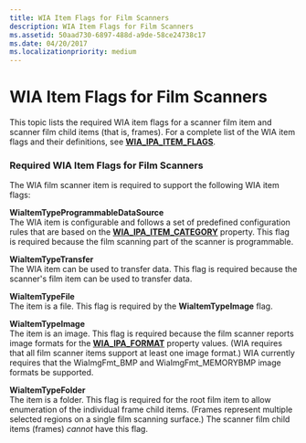 ```yaml
---
title: WIA Item Flags for Film Scanners
description: WIA Item Flags for Film Scanners
ms.assetid: 50aad730-6897-488d-a9de-58ce24738c17
ms.date: 04/20/2017
ms.localizationpriority: medium
---
```


# WIA Item Flags for Film Scanners





This topic lists the required WIA item flags for a scanner film item and scanner film child items (that is, frames). For a complete list of the WIA item flags and their definitions, see [**WIA\_IPA\_ITEM\_FLAGS**](./wia-ipa-item-flags.md).

### Required WIA Item Flags for Film Scanners

The WIA film scanner item is required to support the following WIA item flags:

<a href="" id="wiaitemtypeprogrammabledatasource"></a>**WiaItemTypeProgrammableDataSource**  
The WIA item is configurable and follows a set of predefined configuration rules that are based on the [**WIA\_IPA\_ITEM\_CATEGORY**](./wia-ipa-item-category.md) property. This flag is required because the film scanning part of the scanner is programmable.

<a href="" id="wiaitemtypetransfer"></a>**WiaItemTypeTransfer**  
The WIA item can be used to transfer data. This flag is required because the scanner's film item can be used to transfer data.

<a href="" id="wiaitemtypefile"></a>**WiaItemTypeFile**  
The item is a file. This flag is required by the **WiaItemTypeImage** flag.

<a href="" id="wiaitemtypeimage"></a>**WiaItemTypeImage**  
The item is an image. This flag is required because the film scanner reports image formats for the [**WIA\_IPA\_FORMAT**](./wia-ipa-format.md) property values. (WIA requires that all film scanner items support at least one image format.) WIA currently requires that the WiaImgFmt\_BMP and WiaImgFmt\_MEMORYBMP image formats be supported.

<a href="" id="wiaitemtypefolder"></a>**WiaItemTypeFolder**  
The item is a folder. This flag is required for the root film item to allow enumeration of the individual frame child items. (Frames represent multiple selected regions on a single film scanning surface.) The scanner film child items (frames) *cannot* have this flag.

 

